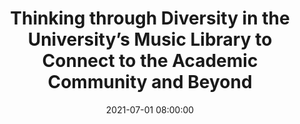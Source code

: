 ---
layout: poster
title: "Thinking through Diversity in the University’s Music Library to Connect to the Academic Community and Beyond"
description: "I am using my positioning as a woman of color, as well as my cultural studies background, to better inform what I exhibit and what I post on Twitter on behalf of the music library where I work. To contest assumptions that relegate Native Americans to the past, my student, who is Native American, and I focused on two current Native American musicians who also do philanthropy. While doing a focused exhibits on marginalized groups or individuals is important, having them in conversation with others in their time period or genre can also provide much needed context. When I did our exhibit on dance crazes, I used a multitude of artists and different time periods. Then I highlighted women and artists of color in my tweets about the exhibit. People may think they do not know any song from a Jamaican Reggae chanteuse, but they know the Electric Slide. Our collection’s constraints, centering maleness and whiteness, does provide challenges. For instance, our collection’s well-known Asian artists mainly perform classical music or are not American so I had to research more rigorously for our exhibit on Asian American artists. My goal is to center marginalized people and illustrate their agency."
date: 2021-07-01 08:00:00
audience: AIG, PROMIG, SCAIG
keywords: marginalized groups, racism, Orientalism, collaborations, accessibility
presenter-names: Trinidad Linares,
speaker-data: [74]
session-contents: 
supplemental-docs: 
isStaticPost: false
published: true
---
